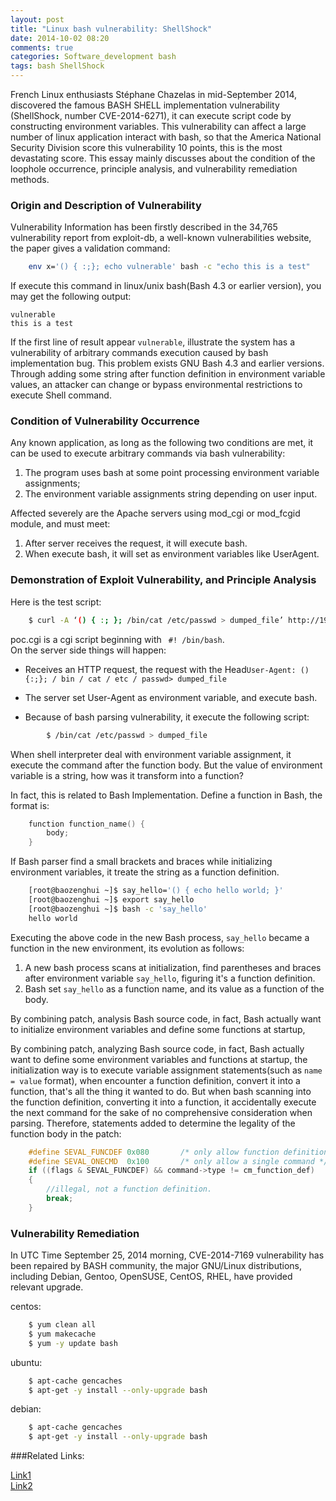 ```yaml
---
layout: post
title: "Linux bash vulnerability: ShellShock"
date: 2014-10-02 08:20
comments: true
categories: Software_development bash
tags: bash ShellShock 
---
```


French Linux enthusiasts Stéphane Chazelas in mid-September 2014, discovered the famous BASH SHELL implementation vulnerability (ShellShock, number CVE-2014-6271), it can execute script code by constructing environment variables. This vulnerability can affect a large number of linux application interact with bash, so that the America National ​​Security Division score this vulnerability 10 points, this is the most devastating score. This essay mainly discusses about the condition of the loophole occurrence, principle analysis, and vulnerability remediation methods.

<!--more-->

###  Origin and Description of Vulnerability

Vulnerability Information has been firstly described in the 34,765 vulnerability report from exploit-db, a well-known vulnerabilities website, the paper gives a validation command: 

```sh
	env x='() { :;}; echo vulnerable' bash -c "echo this is a test"  
```

If execute this command in linux/unix bash(Bash 4.3 or earlier version), you may get the following output:

	vulnerable
	this is a test

If the first line of result appear `vulnerable`, illustrate the system has a vulnerability of arbitrary commands execution caused by bash implementation bug. This problem exists GNU Bash 4.3 and earlier versions. Through adding some string after function definition in environment variable values, an attacker can change or bypass environmental restrictions to execute Shell command.

### Condition of Vulnerability Occurrence

Any known application, as long as the following two conditions are met, it can be used to execute arbitrary commands via bash vulnerability:  

1. The program uses bash at some point processing environment variable assignments;
2. The environment variable assignments string depending on user input.

Affected severely are the Apache servers using mod_cgi or mod_fcgid module, and must meet:

1. After server receives the request, it will execute bash.
2. When execute bash, it will set as environment variables like UserAgent.

### Demonstration of Exploit Vulnerability, and Principle Analysis

Here is the test script:

```sh
	$ curl -A ‘() { :; }; /bin/cat /etc/passwd > dumped_file’ http://192.168.0.1/poc.cgi 
```

poc.cgi is a cgi script beginning with ` #! /bin/bash`.  
On the server side things will happen:

- Receives an HTTP request, the request with the Head`User-Agent: () {:;}; / bin / cat / etc / passwd> dumped_file` 

- The server set User-Agent as environment variable, and execute bash.

- Because of bash parsing vulnerability, it execute the following script:

```sh
		$ /bin/cat /etc/passwd > dumped_file
```

When shell interpreter deal with environment variable assignment, it execute the command after the function body. But the value of environment variable is a string, how was it transform into a function?

In fact, this is related to Bash Implementation. Define a function in Bash, the format is:

```C++
	function function_name() {
		body;
	}
```

If Bash parser find a small brackets and braces while initializing environment variables, it treate the string as a function definition.

```sh
	[root@baozenghui ~]$ say_hello='() { echo hello world; }'
	[root@baozenghui ~]$ export say_hello
	[root@baozenghui ~]$ bash -c 'say_hello'
	hello world 
```

Executing the above code in the new Bash process, `say_hello` became a function in the new environment, its evolution as follows:
1. A new bash process scans at initialization, find parentheses and braces after environment variable `say_hello`, figuring it's a function definition.
2. Bash set `say_hello` as a function name, and its value as a function of the body.

By combining patch, analysis Bash source code, in fact, Bash actually want to initialize environment variables and define some functions at startup,

By combining patch, analyzing Bash source code, in fact, Bash actually want to define some environment variables and functions at startup, the initialization way is to execute variable assignment statements(such as `name = value` format), when encounter a function definition, convert it into a function, that's all the thing it wanted to do. But when bash scanning into the function definition, converting it into a function, it accidentally execute the next command for the sake of no comprehensive consideration when parsing. Therefore, statements added to determine the legality of the function body in the patch:

```c++
	#define SEVAL_FUNCDEF 0x080       /* only allow function definitions */
	#define SEVAL_ONECMD  0x100       /* only allow a single command */
	if ((flags & SEVAL_FUNCDEF) && command->type != cm_function_def)
	{
		//illegal, not a function definition.
		break;
	}
```

### Vulnerability Remediation

In UTC Time September 25, 2014 morning, CVE-2014-7169 vulnerability has been repaired by BASH community, the major GNU/Linux distributions, including Debian, Gentoo, OpenSUSE, CentOS, RHEL, have provided relevant upgrade.

centos:

```sh
	$ yum clean all 
	$ yum makecache 
	$ yum -y update bash 
```

ubuntu:

```sh
	$ apt-cache gencaches 
	$ apt-get -y install --only-upgrade bash 
```
	
debian:

```sh
	$ apt-cache gencaches 
	$ apt-get -y install --only-upgrade bash
```

###Related Links:  

[Link1]  
[Link2]


[link1]: https://access.redhat.com/security/cve/CVE-2014-6271  
[link2]: https://securityblog.redhat.com/2014/09/24/bash-specially-crafted-environment-variables-code-injection-attack/  


